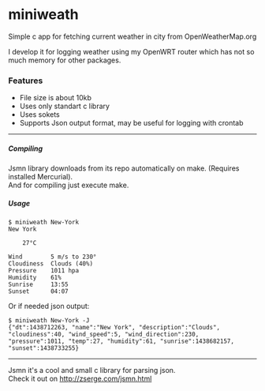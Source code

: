 # miniweath
Simple c app for fetching current weather in city from OpenWeatherMap.org  
  
I develop it for logging weather using my OpenWRT router which has not so much memory for other packages.  

### Features
+ File size is about 10kb
+ Uses only standart c library
+ Uses sokets
+ Supports Json output format, may be useful for logging with crontab  
  
---
##### Compiling
Jsmn library downloads from its repo automatically on make. (Requires installed Mercurial).  
And for compiling just execute make.  

##### Usage
```
$ miniweath New-York
New York

    27°C

Wind        5 m/s to 230°
Cloudiness  Clouds (40%)
Pressure    1011 hpa
Humidity    61%
Sunrise     13:55
Sunset      04:07
```
  
Or if needed json output:
```
$ miniweath New-York -J
{"dt":1438712263, "name":"New York", "description":"Clouds", "cloudiness":40, "wind_speed":5, "wind_direction":230, "pressure":1011, "temp":27, "humidity":61, "sunrise":1438682157, "sunset":1438733255}
```
---
Jsmn it's a cool and small c library for parsing json.  
Check it out on http://zserge.com/jsmn.html
